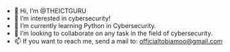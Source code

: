 - 👋 Hi, I’m @THEICTGURU
- 👀 I’m interested in cybersecurity!
- 🌱 I’m currently learning Python in Cybersecurity.
- 💞️ I’m looking to collaborate on any task in the field of cybersecurity.
- 📫 If you want to reach me, send a mail to: officialtobiamoo@gmail.com

<!---
THEICTGURU/THEICTGURU is a ✨ special ✨ repository because its `README.md` (this file) appears on your GitHub profile.
You can click the Preview link to take a look at your changes.
--->
